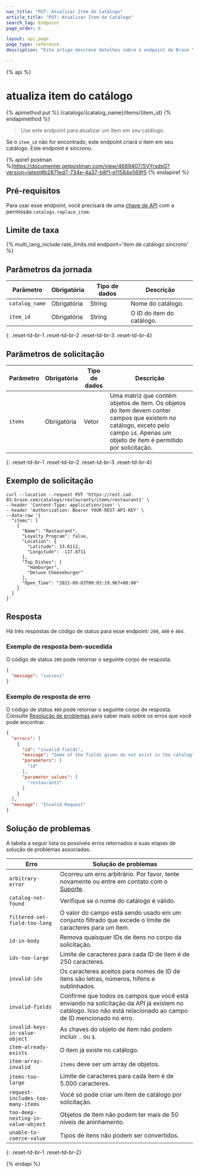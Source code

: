 ```yaml
---
nav_title: "PUT: Atualizar Item do Catálogo"
article_title: "PUT: Atualizar Item do Catálogo"
search_tag: Endpoint
page_order: 6

layout: api_page
page_type: reference
description: "Este artigo descreve detalhes sobre o endpoint da Braze \"Atualizar item de catálogo\"."

---
```

{% api %}
# atualiza item do catálogo
{% apimethod put %}
/catalogs/{catalog_name}/items/{item_id}
{% endapimethod %}

> Use este endpoint para atualizar um item em seu catálogo. 

Se o `item_id` não for encontrado, este endpoint criará o item em seu catálogo. Este endpoint é síncrono.

{% apiref postman %}https://documenter.getpostman.com/view/4689407/SVYrsdsG?version=latest#b2871ed7-734e-4a37-b8f1-e11584e569f5 {% endapiref %}

## Pré-requisitos

Para usar esse endpoint, você precisará de uma [chave de API]({{site.baseurl}}/api/basics#rest-api-key/) com a permissão `catalogs.replace_item`.

## Limite de taxa

{% multi_lang_include rate_limits.md endpoint='item de catálogo síncrono' %}

## Parâmetros da jornada

| Parâmetro | Obrigatória | Tipo de dados | Descrição |
|---|---|---|---|
| `catalog_name` | Obrigatória | String | Nome do catálogo. |
| `item_id` | Obrigatória | String | O ID do item do catálogo. |
{: .reset-td-br-1 .reset-td-br-2 .reset-td-br-3 .reset-td-br-4}

## Parâmetros de solicitação

| Parâmetro | Obrigatória | Tipo de dados | Descrição |
|---|---|---|---|
| `items` | Obrigatória | Vetor | Uma matriz que contém objetos de item. Os objetos do item devem conter campos que existem no catálogo, exceto pelo campo `id`. Apenas um objeto de item é permitido por solicitação. |
{: .reset-td-br-1 .reset-td-br-2 .reset-td-br-3 .reset-td-br-4}

## Exemplo de solicitação

```
curl --location --request PUT 'https://rest.iad-03.braze.com/catalogs/restaurants/items/restaurant1' \
--header 'Content-Type: application/json' \
--header 'Authorization: Bearer YOUR-REST-API-KEY' \
--data-raw '{
  "items": [
    {
      "Name": "Restaurant",
      "Loyalty_Program": false,
      "Location": {
        "Latitude": 33.6112,
        "Longitude": -117.8711
      },
      "Top_Dishes": [
        "Hamburger",
        "Deluxe Cheeseburger"
      ],
      "Open_Time": "2021-09-03T09:03:19.967+00:00"
    }
  ]
}'
```

## Resposta

Há três respostas de código de status para esse endpoint: `200`, `400` e `404`.

### Exemplo de resposta bem-sucedida

O código de status `200` pode retornar o seguinte corpo de resposta.

```json
{
  "message": "success"
}
```

### Exemplo de resposta de erro

O código de status `400` pode retornar o seguinte corpo de resposta. Consulte [Resolução de problemas](#troubleshooting) para saber mais sobre os erros que você pode encontrar.

```json
{
  "errors": [
    {
      "id": "invalid-fields",
      "message": "Some of the fields given do not exist in the catalog",
      "parameters": [
        "id"
      ],
      "parameter_values": [
        "restaurant1"
      ]
    }
  ],
  "message": "Invalid Request"
}
```

## Solução de problemas

A tabela a seguir lista os possíveis erros retornados e suas etapas de solução de problemas associadas.

| Erro | Solução de problemas |
| --- | --- |
| `arbitrary-error` | Ocorreu um erro arbitrário. Por favor, tente novamente ou entre em contato com o [Suporte]({{site.baseurl}}/support_contact/). |
| `catalog-not-found` | Verifique se o nome do catálogo é válido. |
| `filtered-set-field-too-long` | O valor do campo está sendo usado em um conjunto filtrado que excede o limite de caracteres para um item. |
| `id-in-body` | Remova quaisquer IDs de itens no corpo da solicitação. |
| `ids-too-large` | Limite de caracteres para cada ID de item é de 250 caracteres. |
| `invalid-ids` | Os caracteres aceitos para nomes de ID de itens são letras, números, hifens e sublinhados. |
| `invalid-fields` | Confirme que todos os campos que você está enviando na solicitação da API já existem no catálogo. Isso não está relacionado ao campo de ID mencionado no erro. |
| `invalid-keys-in-value-object` | As chaves do objeto de item não podem incluir `.` ou `$`. |
| `item-already-exists` | O item já existe no catálogo. |
| `item-array-invalid` | `items` deve ser um array de objetos. | 
| `items-too-large` | Limite de caracteres para cada item é de 5.000 caracteres. |
| `request-includes-too-many-items` | Você só pode criar um item de catálogo por solicitação. |
| `too-deep-nesting-in-value-object` | Objetos de item não podem ter mais de 50 níveis de aninhamento. |
| `unable-to-coerce-value` | Tipos de itens não podem ser convertidos. |
{: .reset-td-br-1 .reset-td-br-2}

{% endapi %}